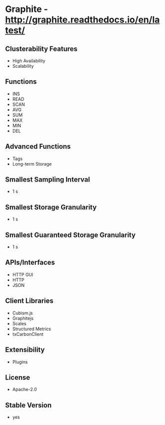 # Graphite - http://graphite.readthedocs.io/en/latest/

## Clusterability Features
- High Availability
- Scalability

## Functions
- INS
- READ
- SCAN
- AVG
- SUM
- MAX
- MIN
- DEL

## Advanced Functions
- Tags
- Long-term Storage

## Smallest Sampling Interval
- 1 s

## Smallest Storage Granularity
- 1 s

## Smallest Guaranteed Storage Granularity
- 1 s

## APIs/Interfaces
- HTTP GUI
- HTTP
- JSON

## Client Libraries
- Cubism.js
- Graphitejs
- Scales
- Structured Metrics
- txCarbonClient

## Extensibility
- Plugins

## License
- Apache-2.0

## Stable Version
- yes
